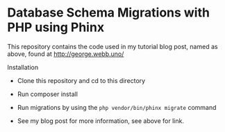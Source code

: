 Database Schema Migrations with PHP using Phinx
===============================================

This repository contains the code used in my tutorial blog post, named as above, found at http://george.webb.uno/

Installation

* Clone this repository and cd to this directory

* Run composer install

* Run migrations by using the `php vendor/bin/phinx migrate` command

* See my blog post for more information, see above for link.
